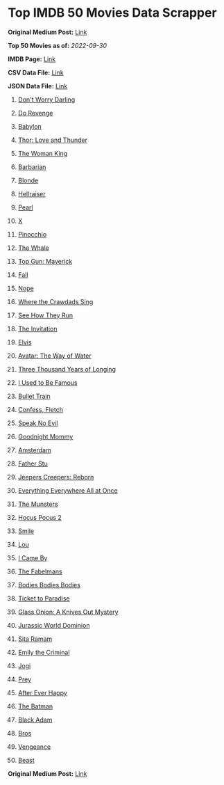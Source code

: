 # Top IMDB 50 Movies Data Scrapper

**Original Medium Post:** [Link](https://medium.com/@nishantsahoo/which-movie-should-i-watch-5c83a3c0f5b1) 

**Top 50 Movies as of:** _2022-09-30_

**IMDB Page:** [Link](http://www.imdb.com/search/title?release_date=2022,2022&title_type=feature)

**CSV Data File:** [Link](/Data/data.csv)

**JSON Data File:** [Link](/Data/data.json)

1. [Don't Worry Darling](https://www.imdb.com/title/tt10731256/?ref_=adv_li_tt)

2. [Do Revenge](https://www.imdb.com/title/tt13327038/?ref_=adv_li_tt)

3. [Babylon](https://www.imdb.com/title/tt10640346/?ref_=adv_li_tt)

4. [Thor: Love and Thunder](https://www.imdb.com/title/tt10648342/?ref_=adv_li_tt)

5. [The Woman King](https://www.imdb.com/title/tt8093700/?ref_=adv_li_tt)

6. [Barbarian](https://www.imdb.com/title/tt15791034/?ref_=adv_li_tt)

7. [Blonde](https://www.imdb.com/title/tt1655389/?ref_=adv_li_tt)

8. [Hellraiser](https://www.imdb.com/title/tt0887261/?ref_=adv_li_tt)

9. [Pearl](https://www.imdb.com/title/tt18925334/?ref_=adv_li_tt)

10. [X](https://www.imdb.com/title/tt13560574/?ref_=adv_li_tt)

11. [Pinocchio](https://www.imdb.com/title/tt4593060/?ref_=adv_li_tt)

12. [The Whale](https://www.imdb.com/title/tt13833688/?ref_=adv_li_tt)

13. [Top Gun: Maverick](https://www.imdb.com/title/tt1745960/?ref_=adv_li_tt)

14. [Fall](https://www.imdb.com/title/tt15325794/?ref_=adv_li_tt)

15. [Nope](https://www.imdb.com/title/tt10954984/?ref_=adv_li_tt)

16. [Where the Crawdads Sing](https://www.imdb.com/title/tt9411972/?ref_=adv_li_tt)

17. [See How They Run](https://www.imdb.com/title/tt13640696/?ref_=adv_li_tt)

18. [The Invitation](https://www.imdb.com/title/tt12873562/?ref_=adv_li_tt)

19. [Elvis](https://www.imdb.com/title/tt3704428/?ref_=adv_li_tt)

20. [Avatar: The Way of Water](https://www.imdb.com/title/tt1630029/?ref_=adv_li_tt)

21. [Three Thousand Years of Longing](https://www.imdb.com/title/tt9198364/?ref_=adv_li_tt)

22. [I Used to Be Famous](https://www.imdb.com/title/tt15807910/?ref_=adv_li_tt)

23. [Bullet Train](https://www.imdb.com/title/tt12593682/?ref_=adv_li_tt)

24. [Confess, Fletch](https://www.imdb.com/title/tt12718300/?ref_=adv_li_tt)

25. [Speak No Evil](https://www.imdb.com/title/tt14253846/?ref_=adv_li_tt)

26. [Goodnight Mommy](https://www.imdb.com/title/tt9000184/?ref_=adv_li_tt)

27. [Amsterdam](https://www.imdb.com/title/tt10304142/?ref_=adv_li_tt)

28. [Father Stu](https://www.imdb.com/title/tt14439896/?ref_=adv_li_tt)

29. [Jeepers Creepers: Reborn](https://www.imdb.com/title/tt14121726/?ref_=adv_li_tt)

30. [Everything Everywhere All at Once](https://www.imdb.com/title/tt6710474/?ref_=adv_li_tt)

31. [The Munsters](https://www.imdb.com/title/tt14813212/?ref_=adv_li_tt)

32. [Hocus Pocus 2](https://www.imdb.com/title/tt11909878/?ref_=adv_li_tt)

33. [Smile](https://www.imdb.com/title/tt15474916/?ref_=adv_li_tt)

34. [Lou](https://www.imdb.com/title/tt5315210/?ref_=adv_li_tt)

35. [I Came By](https://www.imdb.com/title/tt15083184/?ref_=adv_li_tt)

36. [The Fabelmans](https://www.imdb.com/title/tt14208870/?ref_=adv_li_tt)

37. [Bodies Bodies Bodies](https://www.imdb.com/title/tt8110652/?ref_=adv_li_tt)

38. [Ticket to Paradise](https://www.imdb.com/title/tt14109724/?ref_=adv_li_tt)

39. [Glass Onion: A Knives Out Mystery](https://www.imdb.com/title/tt11564570/?ref_=adv_li_tt)

40. [Jurassic World Dominion](https://www.imdb.com/title/tt8041270/?ref_=adv_li_tt)

41. [Sita Ramam](https://www.imdb.com/title/tt20850406/?ref_=adv_li_tt)

42. [Emily the Criminal](https://www.imdb.com/title/tt15255876/?ref_=adv_li_tt)

43. [Jogi](https://www.imdb.com/title/tt21848358/?ref_=adv_li_tt)

44. [Prey](https://www.imdb.com/title/tt11866324/?ref_=adv_li_tt)

45. [After Ever Happy](https://www.imdb.com/title/tt13070038/?ref_=adv_li_tt)

46. [The Batman](https://www.imdb.com/title/tt1877830/?ref_=adv_li_tt)

47. [Black Adam](https://www.imdb.com/title/tt6443346/?ref_=adv_li_tt)

48. [Bros](https://www.imdb.com/title/tt9731598/?ref_=adv_li_tt)

49. [Vengeance](https://www.imdb.com/title/tt11976532/?ref_=adv_li_tt)

50. [Beast](https://www.imdb.com/title/tt13223398/?ref_=adv_li_tt)

**Original Medium Post:** [Link](https://medium.com/@nishantsahoo/which-movie-should-i-watch-5c83a3c0f5b1) 
